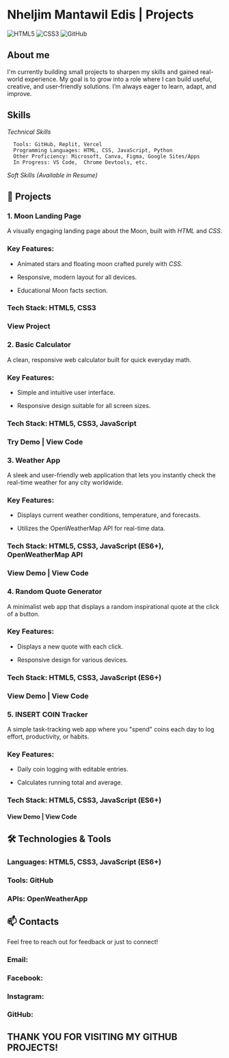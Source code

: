 
# Nheljim Mantawil Edis | Projects

![HTML5](https://img.shields.io/badge/HTML5-E34F26?logo=html5&logoColor=white)
![CSS3](https://img.shields.io/badge/CSS3-1572B6?logo=css3&logoColor=white)
![GitHub](https://img.shields.io/badge/GitHub-181717?logo=github&logoColor=white)

## About me
I'm currently building small projects to sharpen my skills and gained real-world experience. My goal is to grow into a role where I can build useful, creative, and user-friendly solutions. I’m always eager to learn, adapt, and improve.


## Skills
*Technical Skills*
      
      Tools: GitHub, Replit, Vercel
      Programming Languages: HTML, CSS, JavaScript, Python
      Other Proficiency: Microsoft, Canva, Figma, Google Sites/Apps
      In Progress: VS Code,  Chrome Devtools, etc.

*Soft Skills*
      *(Available in Resume)*


## 🚀 Projects

### 1. Moon Landing Page
 A visually engaging landing page about the Moon, built with *HTML* and *CSS*.

 ### Key Features:

   * Animated stars and floating moon crafted purely with *CSS*.

   * Responsive, modern layout for all devices.

   * Educational Moon facts section.

 ### Tech Stack: HTML5, CSS3

 ### View Project


### 2. Basic Calculator
 A clean, responsive web calculator built for quick everyday math.

 ### Key Features:

   * Simple and intuitive user interface.

   * Responsive design suitable for all screen sizes.
 
 ### Tech Stack: HTML5, CSS3, JavaScript

 ### Try Demo | View Code


### 3. Weather App
 A sleek and user-friendly web application that lets you instantly check the real-time weather for any city worldwide.

 ### Key Features:

   * Displays current weather conditions, temperature, and forecasts.

   * Utilizes the OpenWeatherMap API for real-time data.

 ### Tech Stack: HTML5, CSS3, JavaScript (ES6+), OpenWeatherMap API

 ### View Demo | View Code


### 4. Random Quote Generator
 A minimalist web app that displays a random inspirational quote at the click of a button.

 ### Key Features:

   * Displays a new quote with each click.

   * Responsive design for various devices.

 ### Tech Stack: HTML5, CSS3, JavaScript (ES6+)

 ### View Demo | View Code

 
### 5. INSERT COIN Tracker
 A simple task-tracking web app where you "spend" coins each day to log effort, productivity, or habits.

 ### Key Features:

   * Daily coin logging with editable entries.

   * Calculates running total and average.

 ### Tech Stack: HTML5, CSS3, JavaScript (ES6+)

 #### View Demo | View Code




## 🛠️ Technologies & Tools
  
  ### Languages: HTML5, CSS3, JavaScript (ES6+)
  ### Tools: GitHub
  ### APIs: OpenWeatherApp





## 📫 Contacts
 Feel free to reach out for feedback or just to connect!

 ### Email: 
 ### Facebook:
 ### Instagram:
 ### GitHub: 

## THANK YOU FOR VISITING MY GITHUB PROJECTS!
